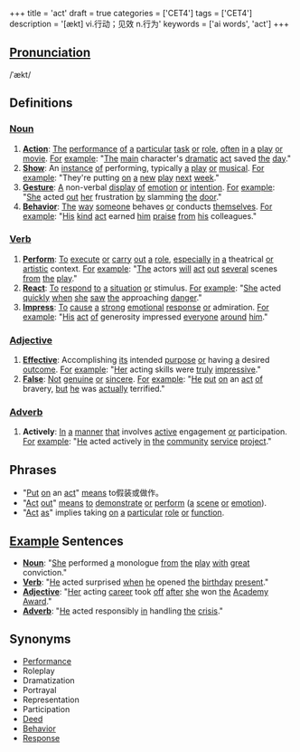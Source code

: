 +++
title = 'act'
draft = true
categories = ['CET4']
tags = ['CET4']
description = '[ækt] vi.行动；见效 n.行为'
keywords = ['ai words', 'act']
+++

## [Pronunciation](/post/pronunciation/)
/ˈækt/

## Definitions
### [Noun](/post/noun/)
1. **[Action](/post/action/)**: [The](/post/the/) [performance](/post/performance/) [of](/post/of/) [a](/post/a/) [particular](/post/particular/) [task](/post/task/) [or](/post/or/) [role](/post/role/), [often](/post/often/) [in](/post/in/) [a](/post/a/) [play](/post/play/) [or](/post/or/) [movie](/post/movie/). [For](/post/for/) [example](/post/example/): "[The](/post/the/) [main](/post/main/) character's [dramatic](/post/dramatic/) [act](/post/act/) saved [the](/post/the/) [day](/post/day/)."
2. **[Show](/post/show/)**: An [instance](/post/instance/) [of](/post/of/) performing, typically [a](/post/a/) [play](/post/play/) [or](/post/or/) [musical](/post/musical/). [For](/post/for/) [example](/post/example/): "They're putting [on](/post/on/) [a](/post/a/) [new](/post/new/) [play](/post/play/) [next](/post/next/) [week](/post/week/)."
3. **[Gesture](/post/gesture/)**: [A](/post/a/) non-verbal [display](/post/display/) [of](/post/of/) [emotion](/post/emotion/) [or](/post/or/) [intention](/post/intention/). [For](/post/for/) [example](/post/example/): "[She](/post/she/) acted [out](/post/out/) [her](/post/her/) frustration [by](/post/by/) slamming [the](/post/the/) [door](/post/door/)."
4. **[Behavior](/post/behavior/)**: [The](/post/the/) [way](/post/way/) [someone](/post/someone/) behaves [or](/post/or/) conducts [themselves](/post/themselves/). [For](/post/for/) [example](/post/example/): "[His](/post/his/) [kind](/post/kind/) [act](/post/act/) earned [him](/post/him/) [praise](/post/praise/) [from](/post/from/) [his](/post/his/) colleagues."

### [Verb](/post/verb/)
1. **[Perform](/post/perform/)**: [To](/post/to/) [execute](/post/execute/) [or](/post/or/) [carry](/post/carry/) [out](/post/out/) [a](/post/a/) [role](/post/role/), [especially](/post/especially/) [in](/post/in/) [a](/post/a/) theatrical [or](/post/or/) [artistic](/post/artistic/) context. [For](/post/for/) [example](/post/example/): "[The](/post/the/) actors [will](/post/will/) [act](/post/act/) [out](/post/out/) [several](/post/several/) scenes [from](/post/from/) [the](/post/the/) [play](/post/play/)."
2. **[React](/post/react/)**: [To](/post/to/) [respond](/post/respond/) [to](/post/to/) [a](/post/a/) [situation](/post/situation/) [or](/post/or/) stimulus. [For](/post/for/) [example](/post/example/): "[She](/post/she/) acted [quickly](/post/quickly/) [when](/post/when/) [she](/post/she/) [saw](/post/saw/) [the](/post/the/) approaching [danger](/post/danger/)."
3. **[Impress](/post/impress/)**: [To](/post/to/) [cause](/post/cause/) [a](/post/a/) [strong](/post/strong/) [emotional](/post/emotional/) [response](/post/response/) [or](/post/or/) admiration. [For](/post/for/) [example](/post/example/): "[His](/post/his/) [act](/post/act/) [of](/post/of/) generosity impressed [everyone](/post/everyone/) [around](/post/around/) [him](/post/him/)."

### [Adjective](/post/adjective/)
1. **[Effective](/post/effective/)**: Accomplishing [its](/post/its/) intended [purpose](/post/purpose/) [or](/post/or/) having [a](/post/a/) desired [outcome](/post/outcome/). [For](/post/for/) [example](/post/example/): "[Her](/post/her/) acting skills were [truly](/post/truly/) [impressive](/post/impressive/)."
2. **[False](/post/false/)**: [Not](/post/not/) [genuine](/post/genuine/) [or](/post/or/) [sincere](/post/sincere/). [For](/post/for/) [example](/post/example/): "[He](/post/he/) [put](/post/put/) [on](/post/on/) an [act](/post/act/) [of](/post/of/) bravery, [but](/post/but/) [he](/post/he/) was [actually](/post/actually/) terrified."

### [Adverb](/post/adverb/)
1. **Actively**: [In](/post/in/) [a](/post/a/) [manner](/post/manner/) [that](/post/that/) involves [active](/post/active/) engagement [or](/post/or/) participation. [For](/post/for/) [example](/post/example/): "[He](/post/he/) acted actively [in](/post/in/) [the](/post/the/) [community](/post/community/) [service](/post/service/) [project](/post/project/)."

## Phrases
- "[Put](/post/put/) [on](/post/on/) an [act](/post/act/)" [means](/post/means/) to假装或做作。
- "[Act](/post/act/) [out](/post/out/)" [means](/post/means/) [to](/post/to/) [demonstrate](/post/demonstrate/) [or](/post/or/) [perform](/post/perform/) ([a](/post/a/) [scene](/post/scene/) [or](/post/or/) [emotion](/post/emotion/)).
- "[Act](/post/act/) [as](/post/as/)" implies taking [on](/post/on/) [a](/post/a/) [particular](/post/particular/) [role](/post/role/) [or](/post/or/) [function](/post/function/).

## [Example](/post/example/) Sentences
- **[Noun](/post/noun/)**: "[She](/post/she/) performed [a](/post/a/) monologue [from](/post/from/) [the](/post/the/) [play](/post/play/) [with](/post/with/) [great](/post/great/) conviction."
- **[Verb](/post/verb/)**: "[He](/post/he/) acted surprised [when](/post/when/) [he](/post/he/) opened [the](/post/the/) [birthday](/post/birthday/) [present](/post/present/)."
- **[Adjective](/post/adjective/)**: "[Her](/post/her/) acting [career](/post/career/) took [off](/post/off/) [after](/post/after/) [she](/post/she/) won [the](/post/the/) [Academy](/post/academy/) [Award](/post/award/)."
- **[Adverb](/post/adverb/)**: "[He](/post/he/) acted responsibly [in](/post/in/) handling [the](/post/the/) [crisis](/post/crisis/)."

## Synonyms
- [Performance](/post/performance/)
- Roleplay
- Dramatization
- Portrayal
- Representation
- Participation
- [Deed](/post/deed/)
- [Behavior](/post/behavior/)
- [Response](/post/response/)
